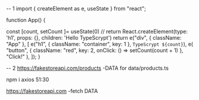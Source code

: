 -- 1
import { createElement as e, useState } from "react";

function App() {

const [count, setCount ]= useState(0)
  // return React.createElement(type: 'h1', props: {}, children: 'Hello TypeScrypt')
  return e("div", { className: "App" }, [
    e("h1", { className: "container", key: 1 }, `TypeScrypt ${count}`),
    e(
      "button",
      { className: "red", key: 2, onClick: () => setCount(count + 1) },
      "Click!"
    ),
  ]);
}

-- 2
https://fakestoreapi.com/products  -DATA for data/products.ts

npm i axios 51:30

https://fakestoreapi.com -fetch DATA
